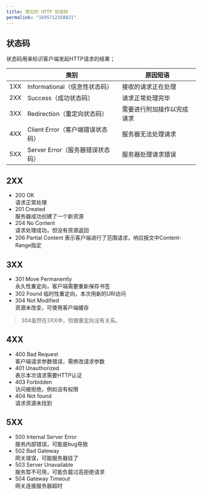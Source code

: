 ```yaml
---
title: 常见的 HTTP 状态码
permalink: "1695712358821"
---
```


## 状态码

状态码用来标识客户端发起HTTP请求的结果；

|  | 类别 | 原因短语 |
| ----- | --------- | ----------- |
| 1XX | Informational（信息性状态码） | 接收的请求正在处理 |
| 2XX  | Success（成功状态码） | 请求正常处理完毕 |
| 3XX  | Redirection（重定向状态码） | 需要进行附加操作以完成请求 |
| 4XX  | Client Error（客户端错误状态码） | 服务器无法处理请求 |
| 5XX  | Server Error（服务器错误状态码） | 服务器处理请求错误 |

## 2XX

- 200 OK  
请求正常处理
- 201 Created  
服务器成功创建了一个新资源
- 204 No Content  
请求处理成功，但没有资源返回
- 206 Partial Content
表示客户端进行了范围请求，响应报文中Content-Range指定

## 3XX

- 301 Move Permanently  
永久性重定向，客户端需要重新保存书签
- 302 Found
临时性重定向，本次用新的URI访问
- 304 Not Modified  
资源未改变，可使用客户端缓存

> 304虽然在3XX中，但跟重定向没有关系。

## 4XX

- 400 Bad Request  
客户端请求参数错误，需修改请求参数
- 401 Unauthorized  
表示本次请求需要HTTP认证
- 403 Forbidden  
访问被拒绝，例如没有权限
- 404 Not found  
请求资源未找到

## 5XX

- 500 Internal Server Error  
服务内部错误，可能是bug导致
- 502 Bad Gateway  
网关错误，可能服务器挂了
- 503 Server Unavailable  
服务暂不可用，可能负载过高拒绝请求
- 504 Gateway Timeout  
网关连接服务器超时